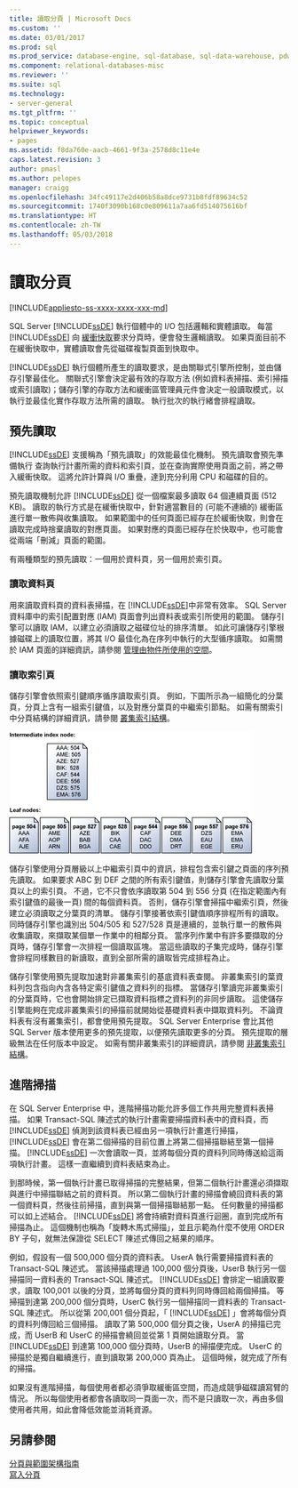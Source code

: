 ```yaml
---
title: 讀取分頁 | Microsoft Docs
ms.custom: ''
ms.date: 03/01/2017
ms.prod: sql
ms.prod_service: database-engine, sql-database, sql-data-warehouse, pdw
ms.component: relational-databases-misc
ms.reviewer: ''
ms.suite: sql
ms.technology:
- server-general
ms.tgt_pltfrm: ''
ms.topic: conceptual
helpviewer_keywords:
- pages
ms.assetid: f8da760e-aacb-4661-9f3a-2578d8c11e4e
caps.latest.revision: 3
author: pmasl
ms.author: pelopes
manager: craigg
ms.openlocfilehash: 34fc49117e2d406b58a8dce9731b8fdf89634c52
ms.sourcegitcommit: 1740f3090b168c0e809611a7aa6fd514075616bf
ms.translationtype: HT
ms.contentlocale: zh-TW
ms.lasthandoff: 05/03/2018
---
```

# <a name="reading-pages"></a>讀取分頁
[!INCLUDE[appliesto-ss-xxxx-xxxx-xxx-md](../includes/appliesto-ss-xxxx-xxxx-xxx-md.md)]

SQL Server [!INCLUDE[ssDE](../includes/ssde-md.md)] 執行個體中的 I/O 包括邏輯和實體讀取。 每當 [!INCLUDE[ssDE](../includes/ssde-md.md)] 向 [緩衝快取](../relational-databases/memory-management-architecture-guide.md)要求分頁時，便會發生邏輯讀取。 如果頁面目前不在緩衝快取中，實體讀取會先從磁碟複製頁面到快取中。

[!INCLUDE[ssDE](../includes/ssde-md.md)] 執行個體所產生的讀取要求，是由關聯式引擎所控制，並由儲存引擎最佳化。 關聯式引擎會決定最有效的存取方法 (例如資料表掃描、索引掃描或索引讀取)；儲存引擎的存取方法和緩衝區管理員元件會決定一般讀取模式，以執行並最佳化實作存取方法所需的讀取。 執行批次的執行緒會排程讀取。

## <a name="read-ahead"></a>預先讀取
[!INCLUDE[ssDE](../includes/ssde-md.md)] 支援稱為「預先讀取」的效能最佳化機制。 預先讀取會預先準備執行 查詢執行計畫所需的資料和索引頁，並在查詢實際使用頁面之前，將之帶入緩衝快取。 這將允許計算與 I/O 重疊，達到充分利用 CPU 和磁碟的目的。 

預先讀取機制允許 [!INCLUDE[ssDE](../includes/ssde-md.md)] 從一個檔案最多讀取 64 個連續頁面 (512 KB)。 讀取的執行方式是在緩衝快取中，針對適當數目的 (可能不連續的) 緩衝區進行單一散佈與收集讀取。 如果範圍中的任何頁面已經存在於緩衝快取，則會在讀取完成時捨棄讀取的對應頁面。 如果對應的頁面已經存在於快取中，也可能會從兩端「刪減」頁面的範圍。

有兩種類型的預先讀取：一個用於資料頁，另一個用於索引頁。

### <a name="reading-data-pages"></a>讀取資料頁
用來讀取資料頁的資料表掃描，在 [!INCLUDE[ssDE](../includes/ssde-md.md)]中非常有效率。 SQL Server 資料庫中的索引配置對應 (IAM) 頁面會列出資料表或索引所使用的範圍。 儲存引擎可以讀取 IAM，以建立必須讀取之磁碟位址的排序清單。 如此可讓儲存引擎根據磁碟上的讀取位置，將其 I/O 最佳化為在序列中執行的大型循序讀取。 如需關於 IAM 頁面的詳細資訊，請參閱 [管理由物件所使用的空間](../relational-databases/pages-and-extents-architecture-guide.md)。

### <a name="reading-index-pages"></a>讀取索引頁
儲存引擎會依照索引鍵順序循序讀取索引頁。 例如，下圖所示為一組簡化的分葉頁，分頁上含有一組索引鍵值，以及對應分葉頁的中繼索引節點。 如需有關索引中分頁結構的詳細資訊，請參閱 [叢集索引結構](../relational-databases/pages-and-extents-architecture-guide.md)。

![Reading_Pages](../relational-databases/media/reading-pages.gif)

儲存引擎使用分頁層級以上中繼索引頁中的資訊，排程包含索引鍵之頁面的序列預先讀取。 如果要求 ABC 到 DEF 之間的所有索引鍵值，則儲存引擎會先讀取分葉頁以上的索引頁。 不過，它不只會依序讀取第 504 到 556 分頁 (在指定範圍內有索引鍵值的最後一頁) 間的每個資料頁。 否則，儲存引擎會掃描中繼索引頁，然後建立必須讀取之分葉頁的清單。 儲存引擎接著依索引鍵值順序排程所有的讀取。 同時儲存引擎也識別出 504/505 和 527/528 頁是連續的，並執行單一的散佈與收集讀取，來擷取某個單一作業中的相鄰分頁。 當序列作業中有許多要擷取的分頁時，儲存引擎會一次排程一個讀取區塊。 當這些讀取的子集完成時，儲存引擎會排程同樣數目的新讀取，直到全部所需的讀取皆完成排程為止。

儲存引擎使用預先提取加速對非叢集索引的基底資料表查閱。 非叢集索引的葉資料列包含指向內含各特定索引鍵值之資料列的指標。 當儲存引擎讀完非叢集索引的分葉頁時，它也會開始排定已擷取資料指標之資料列的非同步讀取。 這使儲存引擎能夠在完成非叢集索引的掃描前就開始從基礎資料表中擷取資料列。 不論資料表有沒有叢集索引，都會使用預先提取。 SQL Server Enterprise 會比其他 SQL Server 版本使用更多的預先提取，以便預先讀取更多的分頁。 預先提取的層級無法在任何版本中設定。 如需有關非叢集索引的詳細資訊，請參閱 [非叢集索引結構](../relational-databases/pages-and-extents-architecture-guide.md)。

## <a name="advanced-scanning"></a>進階掃描
在 SQL Server Enterprise 中，進階掃描功能允許多個工作共用完整資料表掃描。 如果 Transact-SQL 陳述式的執行計畫需要掃描資料表中的資料頁，而 [!INCLUDE[ssDE](../includes/ssde-md.md)] 偵測到該資料表已經由另一項執行計畫進行掃描， [!INCLUDE[ssDE](../includes/ssde-md.md)] 會在第二個掃描的目前位置上將第二個掃描聯結至第一個掃描。 [!INCLUDE[ssDE](../includes/ssde-md.md)] 一次會讀取一頁，並將每個分頁的資料列同時傳送給這兩項執行計畫。 這樣一直繼續到資料表結束為止。 

到那時候，第一個執行計畫已取得掃描的完整結果，但第二個執行計畫還必須擷取與進行中掃描聯結之前的資料頁。 所以第二個執行計畫的掃描會繞回資料表的第一個資料頁，然後往前掃描，直到與第一個掃描聯結那一點。 任何數量的掃描都可以如上述結合。 [!INCLUDE[ssDE](../includes/ssde-md.md)] 將會持續對資料頁進行迴圈，直到完成所有掃描為止。 這個機制也稱為「旋轉木馬式掃描」，並且示範為什麼不使用 ORDER BY 子句，就無法保證從 SELECT 陳述式傳回之結果的順序。 

例如，假設有一個 500,000 個分頁的資料表。 UserA 執行需要掃描資料表的 Transact-SQL 陳述式。 當該掃描處理過 100,000 個分頁後，UserB 執行另一個掃描同一資料表的 Transact-SQL 陳述式。 [!INCLUDE[ssDE](../includes/ssde-md.md)] 會排定一組讀取要求，讀取 100,001 以後的分頁，並將每個分頁的資料列同時傳回給兩個掃描。 等掃描到達第 200,000 個分頁時，UserC 執行另一個掃描同一資料表的 Transact-SQL 陳述式。 所以從第 200,001 個分頁起，「 [!INCLUDE[ssDE](../includes/ssde-md.md)] 」會將每個分頁的資料列傳回給三個掃描。 讀取了第 500,000 個分頁之後，UserA 的掃描已完成，而 UserB 和 UserC 的掃描會繞回並從第 1 頁開始讀取分頁。 當 [!INCLUDE[ssDE](../includes/ssde-md.md)] 到達第 100,000 個分頁時，UserB 的掃描便完成。 UserC 的掃描於是獨自繼續進行，直到讀取第 200,000 頁為止。 這個時候，就完成了所有的掃描。 

如果沒有進階掃描，每個使用者都必須爭取緩衝區空間，而造成競爭磁碟讀寫臂的情況。 所以每個使用者都會各讀取同一頁面一次，而不是只讀取一次，再由多個使用者共用，如此會降低效能並消耗資源。

## <a name="see-also"></a>另請參閱
[分頁與範圍架構指南](../relational-databases/pages-and-extents-architecture-guide.md)   
 [寫入分頁](../relational-databases/writing-pages.md)
